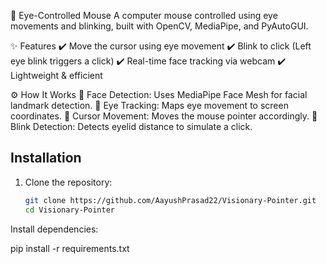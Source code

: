 🚀 Eye-Controlled Mouse
A computer mouse controlled using eye movements and blinking, built with OpenCV, MediaPipe, and PyAutoGUI.

✨ Features
✔️ Move the cursor using eye movement
✔️ Blink to click (Left eye blink triggers a click)
✔️ Real-time face tracking via webcam
✔️ Lightweight & efficient

⚙️ How It Works
🔹 Face Detection: Uses MediaPipe Face Mesh for facial landmark detection.
🔹 Eye Tracking: Maps eye movement to screen coordinates.
🔹 Cursor Movement: Moves the mouse pointer accordingly.
🔹 Blink Detection: Detects eyelid distance to simulate a click.

## Installation

1. Clone the repository:
   ```sh
   git clone https://github.com/AayushPrasad22/Visionary-Pointer.git
   cd Visionary-Pointer

Install dependencies:

pip install -r requirements.txt
